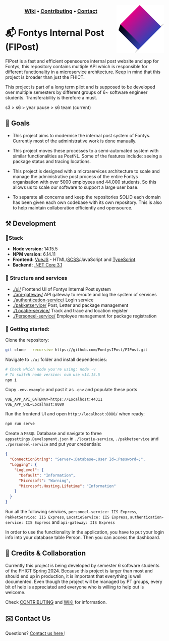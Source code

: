<img align="right" width="30%" src="./resources/logo.png"></img>

<h3 align="middle">
<a href="https://github.com/FontysIPost/FIPost">Wiki</a>
<a>•</a>
<a href="https://github.com/FontysIPost/FIPost/blob/dev/.github/CONTRIBUTING.md">Contributing</a>
<a>•</a>
<a href="https://github.com/FontysIPost/FIPost/CONTACT.md">Contact</a>
</h3>

# 📬 Fontys Internal Post (FIPost)

FIPost is a fast and efficient opensource internal post website and app for Fontys,
this repository contains multiple API which is responsible for different functionality in a microservice architecture.
Keep in mind that this project is broader than just the FHICT.

This project is part of a long term pilot and is supposed to be developed over multiple semesters
by different groups of 6~ software engineer students. Transferability is therefore a must.

s3 > s6 > year pause > s6 team (current)

## 🎯 Goals

* This project aims to modernise the internal post system of Fontys. Currently most of the administrative work is done manually.

* This project moves these processes to a semi-automated system with similar functionalities as PostNL.
  Some of the features include: seeing a package status and tracing locations.

* This project is designed with a microservices architecture to scale and manage the administrative post process of the entire Fontys organisation
  with over 5000 employees and 44.000 students. So this allows us to scale our software to support a large user base.

* To separate all concerns and keep the repositories SOLID each domain has been given each own codebase with its own repository.
  This is also to help maintain collaboration efficiently and opensource.

## ⚒️ Development

### 📐Stack
- **Node version:** 14.15.5
- **NPM version:** 6.14.11
- **Frontend:** [VueJS](https://vuejs.org/guide/introduction.html) - HTML/[SCSS](https://sass-lang.com/documentation/syntax)/JavaScript and [TypeScript](https://www.typescriptlang.org/docs/)
- **Backend:** [.NET Core 3.1](https://download.visualstudio.microsoft.com/download/pr/b70ad520-0e60-43f5-aee2-d3965094a40d/667c122b3736dcbfa1beff08092dbfc3/dotnet-sdk-3.1.426-win-x64.exe)

### 📁 Structure and services
- [./ui/](https://github.com/FontysIPost/FIPost/tree/master/ui) Frontend UI of Fontys Internal Post system
- [./api-gateway/](https://github.com/FontysIPost/FIPost/tree/master/api-gateway) API gateway to reroute and log the system of services
- [./authentication-service/](https://github.com/FontysIPost/FIPost/tree/master/authentication-service) Login service
- [./pakketservice/](https://github.com/FIPost/tree/master/pakketservice) Post, Letter and package management
- [./Locatie-service/](https://github.com/FontysIPost/FIPost/tree/master/locatieservice) Track and trace and location register
- [./Personeel-service/](https://github.com/FontysIPost/FIPost/tree/master/personeel-service) Employee management for package registration


### 🏁 Getting started:
Clone the repository:
```sh
git clone --recursive https://github.com/FontysIPost/FIPost.git
```
Navigate to `./ui` folder and install dependencies:
```sh
# Check which node you're using: node -v
# To switch node version: nvm use v14.15.5
npm i
```
Copy `.env.example` and past it as `.env` and populate these ports
```dotenv
VUE_APP_API_GATEWAY=https://Localhost:44311
VUE_APP_URL=Localhost:8080
```

Run the frontend UI and open `http://localhost:8080/` when ready:
```sh
npm run serve
```
Create a `MSSQL` Database and navigate to three `appsettings.Development.json` in `./locatie-service`, `./pakketservice` and `./personeel-service` and put your credentials:
```json
{
  "ConnectionString": "Server=;Database=;User Id=;Password=;",
  "Logging": {
    "LogLevel": {
      "Default": "Information",
      "Microsoft": "Warning",
      "Microsoft.Hosting.Lifetime": "Information"
    }
  }
}
```
Run all the following services, `personeel-service: IIS Express`, `PakketService: IIS Express`, `LocatieService: IIS Express`, `authentication-service: IIS Express` and `api-gateway: IIS Express`

In order to use the functionality in the application, you have to put your login info into your database table Person. Then you can access the dashboard.


## 🤝 Credits & Collaboration

Currently this project is being developed by semester 6 software students of the FHICT Spring 2024.
Because this project is larger than most and should end up in production,
it is important that everything is well documented. Even though the project will be managed by PT groups,
every bit of help is appreciated and everyone who is willing to help out is welcome.

Check [CONTRIBUTING](https://github.com/FontysIPost/FIPost/blob/dev/.github/CONTRIBUTING.md) and [WIKI](https://github.com/FontysIPost/FIPost) for information.


## ✉️ Contact Us
Questions? [<ins>Contact us here </ins>](https://github.com/FIPost/docs/blob/master/CONTACT.md) !

